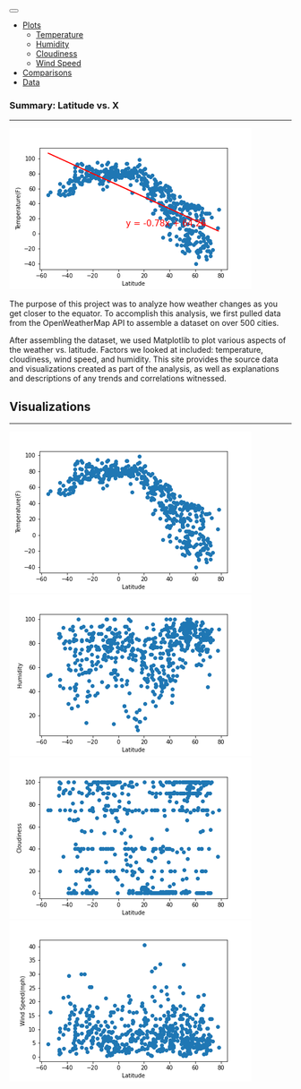 <!DOCTYPE html>
<html lang='en-us'>

<head>
    <meta charset="UTF-8">
    <meta name="viewport" content="width=device-width, initial-scale=1">
    <meta http-equiv="x-UA-Compatible", content="ie=edge"
    <link rel="stylesheet" href="https://stackpath.bootstrapcdn.com/bootstrap/4.3.1/css/bootstrap.min.css" integrity="sha384-ggOyR0iXCbMQv3Xipma34MD+dH/1fQ784/j6cY/iJTQUOhcWr7x9JvoRxT2MZw1T" crossorigin="anonymous">
    <link rel="stylesheet" href="assets/css/styles.css" media="screen">
</head>

<body>
  <nav class="navbar navbar-default">
    <div class="container-fluid navbar-custom">
      <div class="row">
        <div class="navbar-header">
          <button type="button" class="navbar-toggle collapsed" data-toggle="collapse" data-target="#bs-example-navbar-collapse-1" aria-expanded="false">
            <span class="icon-bar"></span>
            <span class="icon-bar"></span>
            <span class="icon-bar"></span>
          </button>
          <div class="col-xs-9 phone-nav">
          </div>
        </div>
        <div class="collapse navbar-collapse" id="bs-example-navbar-collapse-1">
          <ul class="nav navbar-nav navbar-right navbar-right-custom">
            <li class="dropdown">
              <a href="#" class="dropdown-toggle" data-toggle="dropdown" role="button" aria-haspopup="true" aria-expanded="false">Plots <span class="caret"></span></a>
              <ul class="dropdown-menu">
               <li><a href="temp.html">Temperature</a></li>
                <li><a href="humidity.html">Humidity</a></li>
                <li><a href="cloudiness.html">Cloudiness</a></li>
                <li><a href="wind.html">Wind Speed</a></li>
              </ul>
            </li>
            <li><a href="comparisons.html">Comparisons</a></li>
            <li><a href="data.html">Data</a></li>
          </ul>
        </div>
      </div>
    </div>
  </nav>
  <div class="container">
    <section class="row">
      <div class="col-md-8">
        <article class="description-content">
          <h1 class="description-header">Summary: Latitude vs. X</h1>
          <hr class="description-hr"/>
          <img src="assets/images/tempreg.png" alt="" id="description-image"/>
          <p>The purpose of this project was to analyze how weather changes as you get closer to the equator. To accomplish this analysis, we first pulled data from the OpenWeatherMap API to assemble a dataset on over 500 cities.</p>
          <p>After assembling the dataset, we used Matplotlib to plot various aspects of the weather vs. latitude. Factors we looked at included: temperature, cloudiness, wind speed, and humidity. This site provides the source data and visualizations created as part of the analysis, as well as explanations and descriptions of any trends and correlations witnessed.</p>
        </article>
      </div>
      <div class="col-md-4">
        <section id="imageNav-area">
          <div class="imageNav-content">
            <h2 class="imageNav-header">Visualizations</h2>
            <hr />
            <div id="images">
              <a href="temp.html"><img src="assets/images/temp.png" alt="Latitude vs. Temperature" class="imageNav-photo"></a>
              <a href="humidity.html"><img src="assets/images/humidity.png" alt="Latitude vs. Humidity" class="imageNav-photo"></a>
              <a href="cloudiness.html"><img src="assets/images/cloud.png" alt="Latitude vs. Cloudiness" class="imageNav-photo"></a>
              <a href="wind.html"><img src="assets/images/wind.png" alt="Latitude vs. Wind Speed" class="imageNav-photo"></a>
            </div>
          </div>
        </section>
      </div>
    </section>
  </div>                 

